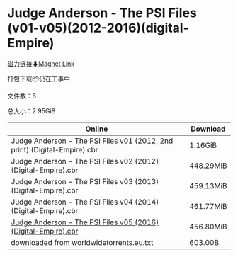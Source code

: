 # Judge Anderson - The PSI Files (v01-v05)(2012-2016)(digital-Empire)

[磁力链接⬇Magnet Link](magnet:?xt=urn:btih:28bdd9b64daabeafcea46b3093d093f7ce1257fe&dn=Judge%20Anderson%20-%20The%20PSI%20Files%20%28v01-v05%29%282012-2016%29%28digital-Empire%29)

打包下载📦仍在工事中

文件数：6

总大小：2.95GiB

Online | Download
--- | ---
Judge Anderson - The PSI Files v01 (2012, 2nd print) (Digital-Empire).cbr | 1.16GiB
Judge Anderson - The PSI Files v02 (2012) (Digital-Empire).cbr | 448.29MiB
Judge Anderson - The PSI Files v03 (2013) (Digital-Empire).cbr | 459.13MiB
Judge Anderson - The PSI Files v04 (2014) (Digital-Empire).cbr | 461.77MiB
[Judge Anderson - The PSI Files v05 (2016) (Digital-Empire).cbr](https://github.com/alicewish/markdown/blob/master/comic/Judge-Anderson-PSI-Files-v05-2016-Digital-Empire-cbr.md) | 456.80MiB
downloaded from worldwidetorrents.eu.txt | 603.00B